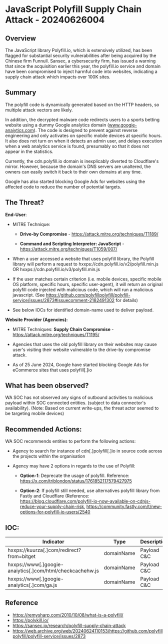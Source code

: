 # JavaScript Polyfill Supply Chain Attack - 20240626004

## Overview

The JavaScript library Polyfill.io, which is extensively utilized, has been flagged for substantial security vulnerabilities after being acquired by the Chinese firm Funnull. Sansec, a cybersecurity firm, has issued a warning that since the acquisition earlier this year, the polyfill.io service and domain have been compromised to inject harmful code into websites, indicating a supply chain attack which impacts over 100K sites.

## Summary

The polyfill code is dynamically generated based on the HTTP headers, so multiple attack vectors are likely.

In addition, the decrypted malware code redirects users to a sports betting website using a dummy Google analytics domain (www.googie-anaiytics.com). The code is designed to prevent against reverse engineering and only activates on specific mobile devices at specific hours. It also does not turn on when it detects an admin user, and delays execution when a web analytics service is found, presumably so that it does not appear in the statistics.

Currently, the cdn.polyfill.io domain is inexplicably diverted to Cloudflare's mirror. However, because the domain's DNS servers are unaltered, the owners can easily switch it back to their own domains at any time.

Google has also started blocking Google Ads for websites using the affected code to reduce the number of potential targets.

## The Threat?

**End-User**:

-   MITRE Technique:

    -   **Drive-by Compromise** - <https://attack.mitre.org/techniques/T1189/>

    -   **Command and Scripting Interpreter: JavaScript** - <https://attack.mitre.org/techniques/T1059/007/>

-   When a user accessed a website that uses polyfill library, the Polyfill library will perform a request to hxxps://cdn.polyfill.io/v2/polyfill.min.js OR hxxps://cdn.polyfill.io/v3/polyfill.min.js

-   If the user matches certain criterion (i.e. mobile devices, specific mobile OS platform, specific hours, specific user-agent), it will return an original polyfill code injected with malicious code, which will run a malicious javascript. (See <https://github.com/polyfillpolyfill/polyfill-service/issues/2873#issuecomment-2182491302> for details)

-   See below IOCs for identified domain-name used to deliver payload.

**Website Provider (Agencies):**

-   MITRE Techniques: **Supply Chain Compromise** - <https://attack.mitre.org/techniques/T1195/>

-   Agencies that uses the old polyfill library on their websites may cause user's visiting their website vulnerable to the drive-by compromise attack.

-   As of 25 June 2024, Google have started blocking Google Ads for eCommerce sites that uses polyfill[.]io

## What has been observed?
WA SOC has not observed any signs of outbound activities to malicious payload within SOC connected entities. (subject to data connector's availability). (Note: Based on current write-ups, the threat actor seemed to be targeting mobile devices)

## Recommended Actions:
WA SOC recommends entities to perform the following actions:

-   Agency to search for instance of cdn[.]polyfill[.]io in source code across the projects within the organisation

-   Agency may have 2 options in regards to the use of Polyfill:

    -   **Option-1**: Deprecate the usage of polyfill. Reference: <https://x.com/triblondon/status/1761852117579427975>

    -   **Option-2**: If polyfill still needed, use alternatives polyfill library from Fastly and Cloudflare (Reference: <https://blog.cloudflare.com/polyfill-io-now-available-on-cdnjs-reduce-your-supply-chain-risk>, <https://community.fastly.com/t/new-options-for-polyfill-io-users/2540>

## IOC:
|Indicator |Type | Description|
| -- | -- | -- |
|hxxps://kuurza[.]com/redirect?from=bitget|domainName|Payload C&C|
|hxxps://www[.]googie-anaiytics[.]com/html/checkcachehw.js|domainName|Payload C&C|
|hxxps://www[.]googie-anaiytics[.]com/ga.js|domainName|Payload C&C|

## Reference

- https://remysharp.com/2010/10/08/what-is-a-polyfill/
- https://polykill.io/ 
- https://sansec.io/research/polyfill-supply-chain-attack
- https://web.archive.org/web/20240624110153/https://github.com/polyfillpolyfill/polyfill-service/issues/2873